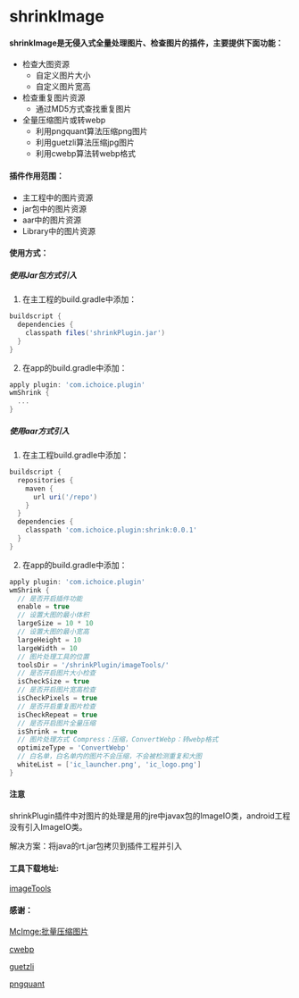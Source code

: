 # shrinkImage

#### shrinkImage是无侵入式全量处理图片、检查图片的插件，主要提供下面功能：

- 检查大图资源
  - 自定义图片大小
  - 自定义图片宽高
- 检查重复图片资源
  - 通过MD5方式查找重复图片
- 全量压缩图片或转webp
  - 利用pngquant算法压缩png图片
  - 利用guetzli算法压缩jpg图片
  - 利用cwebp算法转webp格式

#### 插件作用范围：

- 主工程中的图片资源
- jar包中的图片资源
- aar中的图片资源
- Library中的图片资源

#### 使用方式：

##### 使用Jar包方式引入

1. 在主工程的build.gradle中添加：

```groovy
buildscript {
  dependencies {
    classpath files('shrinkPlugin.jar')
  }
}
```

2. 在app的build.gradle中添加：

```groovy
apply plugin: 'com.ichoice.plugin'
wmShrink {
  ...
}
```



##### 使用aar方式引入

1. 在主工程build.gradle中添加：

```groovy
buildscript {
  repositories {
    maven {
      url uri('/repo')
    }
  }
  dependencies {
    classpath 'com.ichoice.plugin:shrink:0.0.1'
  }
}
```

2. 在app的build.gradle中添加：

```groovy
apply plugin: 'com.ichoice.plugin'
wmShrink {
  // 是否开启插件功能
  enable = true
  // 设置大图的最小体积
  largeSize = 10 * 10
  // 设置大图的最小宽高
  largeHeight = 10
  largeWidth = 10
  // 图片处理工具的位置
  toolsDir = '/shrinkPlugin/imageTools/'
  // 是否开启图片大小检查
  isCheckSize = true
  // 是否开启图片宽高检查
  isCheckPixels = true
  // 是否开启重复图片检查
  isCheckRepeat = true
  // 是否开启图片全量压缩
  isShrink = true
  // 图片处理方式 Compress：压缩，ConvertWebp：转webp格式
  optimizeType = 'ConvertWebp'
  // 白名单，白名单内的图片不会压缩，不会被检测重复和大图
  whiteList = ['ic_launcher.png', 'ic_logo.png']
}
```

#### 注意

shrinkPlugin插件中对图片的处理是用的jre中javax包的ImageIO类，android工程没有引入ImageIO类。

解决方案：将java的rt.jar包拷贝到插件工程并引入

#### 工具下载地址:

[imageTools](https://github.com/Licardo/shrinkImage/releases/tag/1.0.0)

#### 感谢：

[McImge:批量压缩图片](https://github.com/smallSohoSolo/McImage)

[cwebp](https://developers.google.com/speed/webp/docs/cwebp)

[guetzli](https://github.com/google/guetzli)

[pngquant](https://pngquant.org/)

